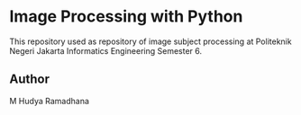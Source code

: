 # Image Processing with Python

This repository used as repository of image subject processing at Politeknik Negeri Jakarta Informatics Engineering Semester 6.

## Author

M Hudya Ramadhana
